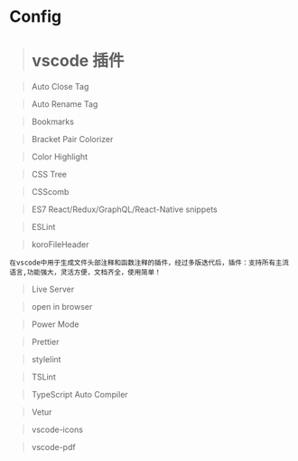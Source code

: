 # Config

> # vscode 插件

> Auto Close Tag

> Auto Rename Tag

> Bookmarks

> Bracket Pair Colorizer

> Color Highlight

> CSS Tree

> CSScomb

> ES7 React/Redux/GraphQL/React-Native snippets

> ESLint

> koroFileHeader

```
在vscode中用于生成文件头部注释和函数注释的插件，经过多版迭代后，插件：支持所有主流语言,功能强大，灵活方便，文档齐全，使用简单！
```

> Live Server

> open in browser

> Power Mode

> Prettier

> stylelint

> TSLint

> TypeScript Auto Compiler

> Vetur

> vscode-icons

> vscode-pdf
